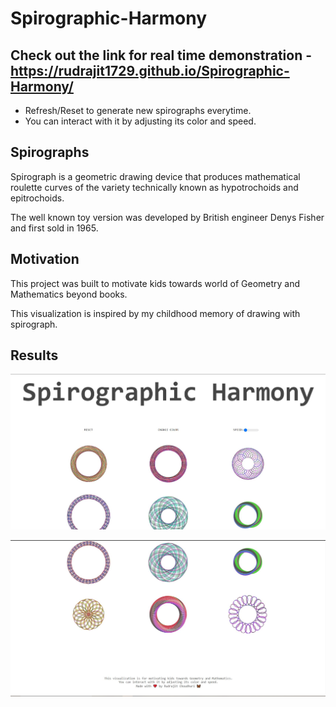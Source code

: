 # Spirographic-Harmony

## Check out the link for real time demonstration - https://rudrajit1729.github.io/Spirographic-Harmony/ 


- Refresh/Reset to generate new spirographs everytime.
- You can interact with it by adjusting its color and speed.

## Spirographs
Spirograph is a geometric drawing device that produces mathematical roulette curves of the variety technically known as hypotrochoids and epitrochoids.

The well known toy version was developed by British engineer Denys Fisher and first sold in 1965.

## Motivation
This project was built to motivate kids towards world of Geometry and Mathematics beyond books.

This visualization is inspired by my childhood memory of drawing with spirograph.

## Results


![](https://github.com/rudrajit1729/Spirographic-Harmony/blob/master/results/Capture2.JPG)



![](https://github.com/rudrajit1729/Spirographic-Harmony/blob/master/results/Capture3.JPG)
